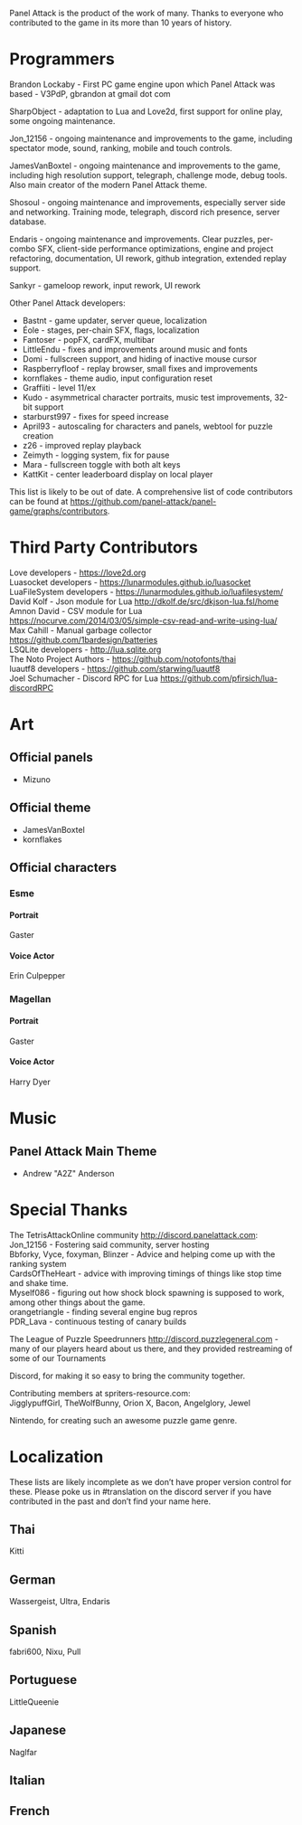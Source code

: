 Panel Attack is the product of the work of many. Thanks to everyone who contributed to the game in its more than 10 years of history.

# Programmers

Brandon Lockaby - First PC game engine upon which Panel Attack was based - V3PdP, gbrandon at gmail dot com

SharpObject - adaptation to Lua and Love2d, first support for online play, some ongoing maintenance.

Jon_12156 - ongoing maintenance and improvements to the game, including spectator mode, sound, ranking, mobile and touch controls.

JamesVanBoxtel - ongoing maintenance and improvements to the game, including high resolution support, telegraph, challenge mode, debug tools. Also main creator of the modern Panel Attack theme.

Shosoul - ongoing maintenance and improvements, especially server side and networking. Training mode, telegraph, discord rich presence, server database.

Endaris - ongoing maintenance and improvements. Clear puzzles, per-combo SFX, client-side performance optimizations, engine and project refactoring, documentation, UI rework, github integration, extended replay support.

Sankyr - gameloop rework, input rework, UI rework

Other Panel Attack developers:
- Bastnt - game updater, server queue, localization
- Éole - stages, per-chain SFX, flags, localization
- Fantoser - popFX, cardFX, multibar
- LittleEndu - fixes and improvements around music and fonts
- Domi - fullscreen support, and hiding of inactive mouse cursor
- Raspberryfloof - replay browser, small fixes and improvements
- kornflakes - theme audio, input configuration reset
- Graffiiti - level 11/ex
- Kudo - asymmetrical character portraits, music test improvements, 32-bit support
- starburst997 - fixes for speed increase
- April93 - autoscaling for characters and panels, webtool for puzzle creation
- z26 - improved replay playback
- Zeimyth - logging system, fix for pause
- Mara - fullscreen toggle with both alt keys
- KattKit - center leaderboard display on local player


This list is likely to be out of date. A comprehensive list of code contributors can be found at https://github.com/panel-attack/panel-game/graphs/contributors.


# Third Party Contributors

Love developers - https://love2d.org  
Luasocket developers - https://lunarmodules.github.io/luasocket  
LuaFileSystem developers - https://lunarmodules.github.io/luafilesystem/  
David Kolf - Json module for Lua http://dkolf.de/src/dkjson-lua.fsl/home   
Amnon David - CSV module for Lua https://nocurve.com/2014/03/05/simple-csv-read-and-write-using-lua/   
Max Cahill - Manual garbage collector https://github.com/1bardesign/batteries   
LSQLite developers - http://lua.sqlite.org  
The Noto Project Authors - https://github.com/notofonts/thai  
luautf8 developers - https://github.com/starwing/luautf8  
Joel Schumacher - Discord RPC for Lua https://github.com/pfirsich/lua-discordRPC   

# Art

## Official panels 
- Mizuno

## Official theme 
- JamesVanBoxtel
- kornflakes

## Official characters

### Esme
#### Portrait
Gaster

#### Voice Actor
Erin Culpepper 

### Magellan
#### Portrait
Gaster

#### Voice Actor
Harry Dyer

# Music
## Panel Attack Main Theme 
- Andrew "A2Z" Anderson

# Special Thanks
The TetrisAttackOnline community <http://discord.panelattack.com>:  
Jon_12156 - Fostering said community, server hosting  
Bbforky, Vyce, foxyman, Blinzer - Advice and helping come up with the ranking system  
CardsOfTheHeart - advice with improving timings of things like stop time and shake time.  
Myself086 - figuring out how shock block spawning is supposed to work, among other things about the game.  
orangetriangle - finding several engine bug repros  
PDR_Lava - continuous testing of canary builds


The League of Puzzle Speedrunners <http://discord.puzzlegeneral.com> - many of our players heard about us there, and they provided restreaming of some of our Tournaments  

Discord, for making it so easy to bring the community together.  

Contributing members at spriters-resource.com:  
JigglypuffGirl, TheWolfBunny, Orion X, Bacon, Angelglory, Jewel  

Nintendo, for creating such an awesome puzzle game genre.  

# Localization

These lists are likely incomplete as we don’t have proper version control for these.
Please poke us in #translation on the discord server if you have contributed in the past and don’t find your name here.

## Thai
Kitti
## German
Wassergeist, Ultra, Endaris
## Spanish
fabri600, Nixu, Pull
## Portuguese
LittleQueenie
## Japanese
Naglfar
## Italian

## French
